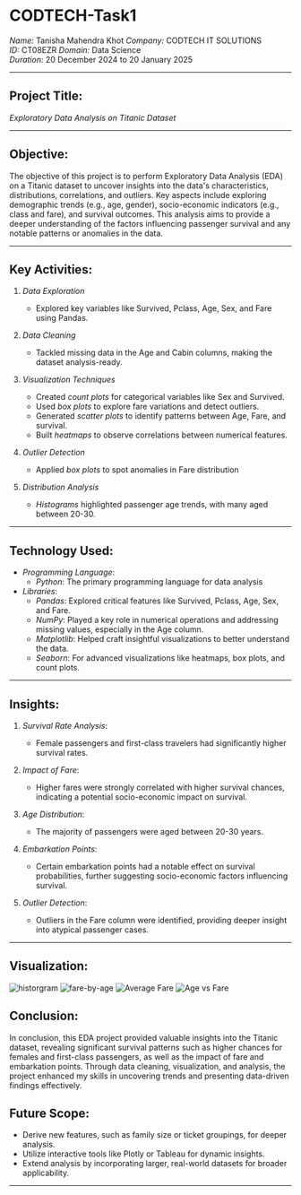# CODTECH-Task1

*Name:* Tanisha Mahendra Khot
*Company:* CODTECH IT SOLUTIONS  
*ID:* CT08EZR
*Domain:* Data Science  
*Duration:* 20 December 2024 to 20 January 2025 


---

## Project Title: 
*Exploratory Data Analysis on Titanic Dataset*

---

## Objective:
The objective of this project is to perform Exploratory Data Analysis (EDA) on a Titanic dataset to uncover insights into the data's characteristics, distributions, correlations, and outliers. Key aspects include exploring demographic trends (e.g., age, gender), socio-economic indicators (e.g., class and fare), and survival outcomes. This analysis aims to provide a deeper understanding of the factors influencing passenger survival and any notable patterns or anomalies in the data.

---

## Key Activities:
1. *Data Exploration*  
   - Explored key variables like Survived, Pclass, Age, Sex, and Fare using Pandas.

2. *Data Cleaning*  
   - Tackled missing data in the Age and Cabin columns, making the dataset analysis-ready.

3. *Visualization Techniques*  
   - Created *count plots* for categorical variables like Sex and Survived.
   - Used *box plots* to explore fare variations and detect outliers.
   - Generated *scatter plots* to identify patterns between Age, Fare, and survival.
   - Built *heatmaps* to observe correlations between numerical features.

4. *Outlier Detection*  
   - Applied *box plots* to spot anomalies in Fare distribution

5. *Distribution Analysis*  
   - *Histograms* highlighted passenger age trends, with many aged between 20-30.

---

## Technology Used:
- *Programming Language*:
  - *Python*: The primary programming language for data analysis
- *Libraries*:
  - *Pandas*: Explored critical features like Survived, Pclass, Age, Sex, and Fare.
  - *NumPy*:  Played a key role in numerical operations and addressing missing values, especially in the Age column.
  - *Matplotlib*: Helped craft insightful visualizations to better understand the data.
  - *Seaborn*: For advanced visualizations like heatmaps, box plots, and count plots.

---

## Insights:
1. *Survival Rate Analysis*:  
   - Female passengers and first-class travelers had significantly higher survival rates.

2. *Impact of Fare*:  
   - Higher fares were strongly correlated with higher survival chances, indicating a potential socio-economic impact on survival.

3. *Age Distribution*:  
   - The majority of passengers were aged between 20-30 years.

4. *Embarkation Points*:  
   - Certain embarkation points had a notable effect on survival probabilities, further suggesting socio-economic factors influencing survival.

5. *Outlier Detection*:  
   - Outliers in the Fare column were identified, providing deeper insight into atypical passenger cases.

---

## Visualization:

![historgram](https://github.com/user-attachments/assets/afebb866-691b-4824-a85b-df478bd4d098)
![fare-by-age](https://github.com/user-attachments/assets/0b4f5d39-0264-4a5d-87a6-5380de02e8da)
![Average Fare ](https://github.com/user-attachments/assets/43c360bf-4574-442d-b628-8b7dd0220301)
![Age vs Fare](https://github.com/user-attachments/assets/0f15d26d-59d0-45e9-a9d8-82bf48a7dbfb)





## Conclusion:
In conclusion, this EDA project provided valuable insights into the Titanic dataset, revealing significant survival patterns such as higher chances for females and first-class passengers, as well as the impact of fare and embarkation points. Through data cleaning, visualization, and analysis, the project enhanced my skills in uncovering trends and presenting data-driven findings effectively.



## Future Scope:
- Derive new features, such as family size or ticket groupings, for deeper analysis.
- Utilize interactive tools like Plotly or Tableau for dynamic insights.
- Extend analysis by incorporating larger, real-world datasets for broader applicability.

---





